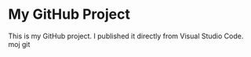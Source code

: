 # My GitHub Project

This is my GitHub project. I published it directly from Visual Studio Code.
moj git
